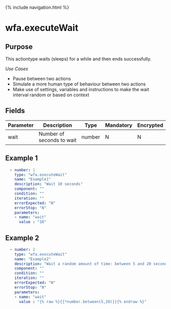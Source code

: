 {% include navigation.html %}
# wfa.executeWait
## Purpose
This actiontype waits (sleeps) for a while and then ends successfully.

*Use Cases*
* Pause between two actions
* Simulate a more human type of behaviour between two actions
* Make use of settings, variables and instructions to make the wait interval random or based on context

## Fields

|Parameter|Description|Type|Mandatory|Encrypted|
|---------|-----------|----|---------|---------|
|wait|Number of seconds to wait|number|N|N|

## Example 1
```yaml
  - number: 1
    type: "wfa.executeWait"
    name: "Example1"
    description: "Wait 10 seconds"
    component: ""
    condition: ""
    iteration: ""
    errorExpected: "N"
    errorStop: "N"
    parameters:
    - name: "wait"
      value : "10"
```
## Example 2
```yaml
  - number: 2
    type: "wfa.executeWait"
    name: "Example2"
    description: "Wait a random amount of time: between 5 and 20 seconds"
    component: ""
    condition: ""
    iteration: ""
    errorExpected: "N"
    errorStop: "N"
    parameters:
    - name: "wait"
      value : "{% raw %}{{*number.between(5,20)}}{% endraw %}"
```
